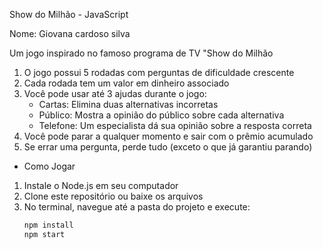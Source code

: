 
Show do Milhão - JavaScript

Nome: Giovana cardoso silva

Um jogo inspirado no famoso programa de TV "Show do Milhão

1. O jogo possui 5 rodadas com perguntas de dificuldade crescente
2. Cada rodada tem um valor em dinheiro associado
3. Você pode usar até 3 ajudas durante o jogo:
   - Cartas: Elimina duas alternativas incorretas
   - Público: Mostra a opinião do público sobre cada alternativa
   - Telefone: Um especialista dá sua opinião sobre a resposta correta
4. Você pode parar a qualquer momento e sair com o prêmio acumulado
5. Se errar uma pergunta, perde tudo (exceto o que já garantiu parando)

- Como Jogar

1. Instale o Node.js em seu computador
2. Clone este repositório ou baixe os arquivos
3. No terminal, navegue até a pasta do projeto e execute:
   ```bash
   npm install
   npm start
